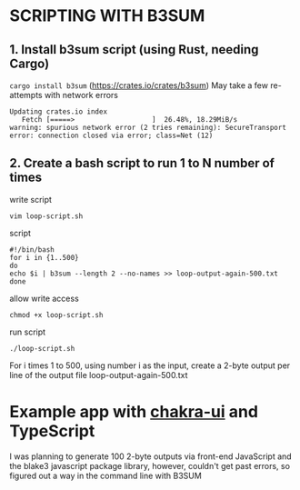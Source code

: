# SCRIPTING WITH B3SUM

## 1. Install b3sum script (using Rust, needing Cargo)
`cargo install b3sum` (https://crates.io/crates/b3sum)
May take a few re-attempts with network errors

    Updating crates.io index
       Fetch [=====>                   ]  26.48%, 18.29MiB/s                  
    warning: spurious network error (2 tries remaining): SecureTransport error: connection closed via error; class=Net (12)

## 2. Create a bash script to run 1 to N number of times

write script

    vim loop-script.sh

script

    #!/bin/bash
    for i in {1..500}
    do
    echo $i | b3sum --length 2 --no-names >> loop-output-again-500.txt
    done

allow write access

    chmod +x loop-script.sh  

run script

    ./loop-script.sh  

For i times 1 to 500, using number i as the input, create a 2-byte output per line of the output file loop-output-again-500.txt

# Example app with [chakra-ui](https://github.com/chakra-ui/chakra-ui) and TypeScript

I was planning to generate 100 2-byte outputs via front-end JavaScript and the blake3 javascript package library, however, couldn't get past errors, so figured out a way in the command line with B3SUM